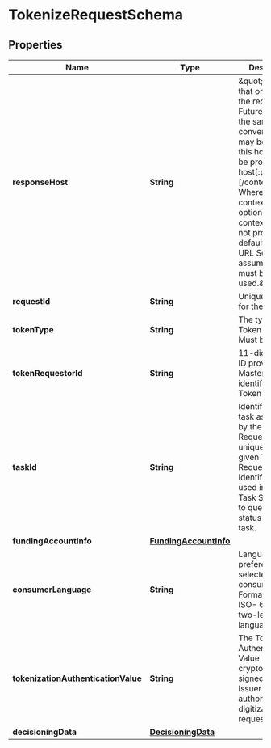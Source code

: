 

# TokenizeRequestSchema


## Properties

Name | Type | Description | Notes
------------ | ------------- | ------------- | -------------
**responseHost** | **String** | \&quot;The host that originated the request. Future calls in the same conversation may be routed to this host. Must be provided as: host[:port][/contextRoot] Where port and contextRoot are optional. If contextRoot is not provided, the default (per the URL Scheme) is assumed and must be used.\&quot;  |  [optional]
**requestId** | **String** | Unique identifier for the request.  |  [optional]
**tokenType** | **String** | The type of Token requested. Must be CLOUD  | 
**tokenRequestorId** | **String** | 11-digit numeric ID provided by Mastercard that identifies the Token Requestor.  | 
**taskId** | **String** | Identifier for this task as assigned by the Token Requestor, unique across a given Token Requestor Identifier. May be used in the Get Task Status API to query the status of this task.  | 
**fundingAccountInfo** | [**FundingAccountInfo**](FundingAccountInfo.md) |  | 
**consumerLanguage** | **String** | Language preference selected by the consumer. Formatted as an ISO- 639-1 two-letter language code.  |  [optional]
**tokenizationAuthenticationValue** | **String** | The Tokenization Authentication Value (TAV) as cryptographically signed by the Issuer to authorize this digitization request.  |  [optional]
**decisioningData** | [**DecisioningData**](DecisioningData.md) |  |  [optional]




